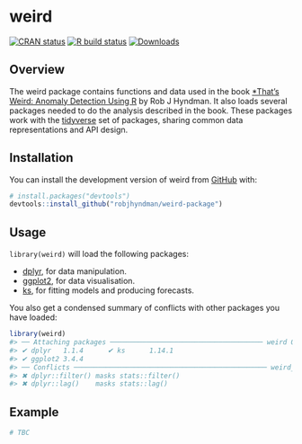 
<!-- README.md is generated from README.Rmd. Please edit that file -->

# weird

<!-- badges: start -->

[![CRAN
status](https://www.r-pkg.org/badges/version/weird)](https://cran.r-project.org/package=weird)
[![R build
status](https://github.com/robjhyndman/weird-package/workflows/R-CMD-check/badge.svg)](https://github.com/robjhyndman/weird-package/actions)
[![Downloads](https://cranlogs.r-pkg.org/badges/weird)](https://cran.r-project.org/package=weird)
<!-- badges: end -->

## Overview

The weird package contains functions and data used in the book [\*That’s
Weird: Anomaly Detection Using R](https://OTexts.com/weird/) by Rob J
Hyndman. It also loads several packages needed to do the analysis
described in the book. These packages work with the
[tidyverse](https://www.tidyverse.org/) set of packages, sharing common
data representations and API design.

## Installation

You can install the development version of weird from
[GitHub](https://github.com/) with:

``` r
# install.packages("devtools")
devtools::install_github("robjhyndman/weird-package")
```

## Usage

`library(weird)` will load the following packages:

- [dplyr](https://dplyr.tidyverse.org), for data manipulation.
- [ggplot2](https://ggplot2.tidyverse.org), for data visualisation.
- [ks](https://cran.r-project.org/package=ks), for fitting models and
  producing forecasts.

You also get a condensed summary of conflicts with other packages you
have loaded:

``` r
library(weird)
#> ── Attaching packages ────────────────────────────────────── weird 0.0.0.9000 ──
#> ✔ dplyr   1.1.4      ✔ ks      1.14.1
#> ✔ ggplot2 3.4.4
#> ── Conflicts ──────────────────────────────────────────────── weird_conflicts ──
#> ✖ dplyr::filter() masks stats::filter()
#> ✖ dplyr::lag()    masks stats::lag()
```

## Example

``` r
# TBC
```
